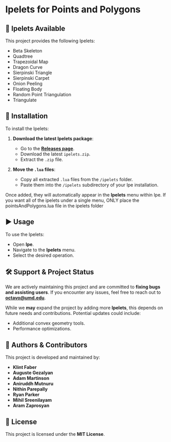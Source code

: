 # Ipelets for Points and Polygons

## 📌 Ipelets Available
This project provides the following Ipelets:
- Beta Skeleton
- Quadtree
- Trapezoidal Map
- Dragon Curve
- Sierpinski Triangle
- Sierpinski Carpet
- Onion Peeling
- Floating Body
- Random Point Triangulation
- Triangulate

## 🚀 Installation
To install the Ipelets:

1. **Download the latest Ipelets package**:
   - Go to the **[Releases page](https://github.com/umd_ipelets/releases)**.
   - Download the latest `ipelets.zip`.
   - Extract the `.zip` file.

2. **Move the `.lua` files**:
   - Copy all extracted `.lua` files from the `/ipelets` folder.
   - Paste them into the `/ipelets` subdirectory of your Ipe installation.

Once added, they will automatically appear in the **Ipelets** menu within Ipe. If you want all of the ipelets under a single menu, ONLY place the pointsAndPolygons.lua file in the ipelets folder

## ▶️ Usage
To use the Ipelets:
- Open **Ipe**.
- Navigate to the **Ipelets** menu.
- Select the desired operation.

## 🛠 Support & Project Status
We are actively maintaining this project and are committed to **fixing bugs and assisting users**. If you encounter any issues, feel free to reach out to **octavo@umd.edu**.

While we **may** expand the project by adding more **Ipelets**, this depends on future needs and contributions. Potential updates could include:
- Additional convex geometry tools.
- Performance optimizations.

## 👥 Authors & Contributors
This project is developed and maintained by:
- **Klint Faber**  
- **Auguste Gezalyan**  
- **Adam Martinson**  
- **Aniruddh Mutnuru**  
- **Nithin Parepally**  
- **Ryan Parker**  
- **Mihil Sreenilayam**  
- **Aram Zaprosyan**

## 📜 License
This project is licensed under the **MIT License**.
